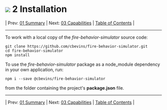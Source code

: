 #  ![](favicon.png) 2 Installation

| Prev: [01 Summary](./01_Summary.md) | Next: [03 Capabilities](./03_Capabilities.md) | [Table of Contents](../README.md) |

---

To work with a local copy of the *fire-behavior-simulator* source code:

```
git clone https://github.com/cbevins/fire-behavior-simulator.git
cd fire-behavior-simulator
npm install
```

To use the *fire-behavior-simulator* package as a node_module dependency in your own application, run:

```
npm i --save @cbevins/fire-behavior-simulator
```
from the folder containing the project's **package.json** file.

---

| Prev: [01 Summary](./01_Summary.md) | Next: [03 Capabilities](./03_Capabilities.md) | [Table of Contents](../README.md) |
